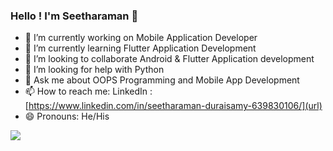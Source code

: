 ### Hello ! I'm Seetharaman 👋


- 🔭 I’m currently working on Mobile Application Developer
- 🌱 I’m currently learning Flutter Application Development
- 👯 I’m looking to collaborate Android & Flutter Application development
- 🤔 I’m looking for help with Python
- 💬 Ask me about OOPS Programming and Mobile App Development  
- 📫 How to reach me: LinkedIn : [https://www.linkedin.com/in/seetharaman-duraisamy-639830106/](url)
- 😄 Pronouns: He/His
<img src="https://github-readme-stats.vercel.app/api?username=seetharamandurai&&show_icons=true&title_color=ffffff&icon_color=bb2acf&text_color=daf7dc&bg_color=151515">
